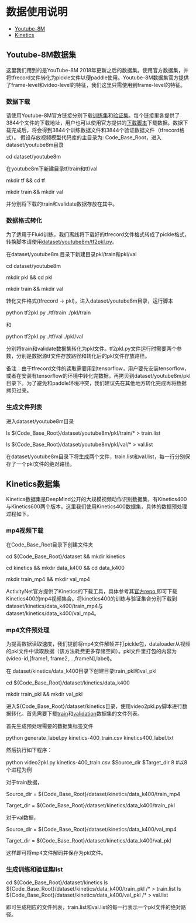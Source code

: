 # 数据使用说明

- [Youtube-8M](#Youtube-8M数据集)
- [Kinetics](#Kinetics数据集)

## Youtube-8M数据集
这里我们用到的是YouTube-8M 2018年更新之后的数据集。使用官方数据集，并将tfrecord文件转化为pickle文件以便paddle使用。Youtube-8M数据集官方提供了frame-level和video-level的特征，我们这里只需使用到frame-level的特征。

### 数据下载
请使用Youtube-8M官方链接分别下载[训练集](http://us.data.yt8m.org/2/frame/train/index.html)和[验证集](http://us.data.yt8m.org/2/frame/validate/index.html)。每个链接里各提供了3844个文件的下载地址，用户也可以使用官方提供的[下载脚本](https://research.google.com/youtube8m/download.html)下载数据。数据下载完成后，将会得到3844个训练数据文件和3844个验证数据文件（tfrecord格式）。
假设存放视频模型代码库的主目录为: Code\_Base\_Root，进入dataset/youtube8m目录

  cd dataset/youtube8m

在youtube8m下新建目录tf/train和tf/val

  mkdir tf && cd tf

  mkdir train && mkdir val

并分别将下载的train和validate数据存放在其中。

### 数据格式转化

为了适用于Fluid训练，我们离线将下载好的tfrecord文件格式转成了pickle格式，转换脚本请使用[dataset/youtube8m/tf2pkl.py](./youtube8m/tf2pkl.py)。

在dataset/youtube8m 目录下新建目录pkl/train和pkl/val

  cd dataset/youtube8m

  mkdir pkl && cd pkl

  mkdir train && mkdir val


转化文件格式(tfrecord -> pkl)，进入dataset/youtube8m目录，运行脚本

  python tf2pkl.py ./tf/train ./pkl/train

和

  python tf2pkl.py ./tf/val ./pkl/val

分别将train和validate数据集转化为pkl文件。tf2pkl.py文件运行时需要两个参数，分别是数据源tf文件存放路径和转化后的pkl文件存放路径。

备注：由于tfrecord文件的读取需要用到tensorflow，用户要先安装tensorflow，或者在安装有tensorflow的环境中转化完数据，再拷贝到dataset/youtube8m/pkl目录下。为了避免和paddle环境冲突，我们建议先在其他地方转化完成再将数据拷贝过来。

### 生成文件列表

进入dataset/youtube8m目录

  ls ${Code\_Base\_Root}/dataset/youtube8m/pkl/train/* > train.list

  ls ${Code\_Base\_Root}/dataset/youtube8m/pkl/val/* > val.list

在dataset/youtube8m目录下将生成两个文件，train.list和val.list，每一行分别保存了一个pkl文件的绝对路径。

## Kinetics数据集

Kinetics数据集是DeepMind公开的大规模视频动作识别数据集，有Kinetics400与Kinetics600两个版本。这里我们使用Kinetics400数据集，具体的数据预处理过程如下。

### mp4视频下载
在Code\_Base\_Root目录下创建文件夹

  cd ${Code\_Base\_Root}/dataset && mkdir kinetics

  cd kinetics && mkdir data\_k400 && cd data\_k400

  mkdir train\_mp4 && mkdir val\_mp4

ActivityNet官方提供了Kinetics的下载工具，具体参考其[官方repo ](https://github.com/activitynet/ActivityNet/tree/master/Crawler/Kinetics)即可下载Kinetics400的mp4视频集合。将kinetics400的训练与验证集合分别下载到dataset/kinetics/data\_k400/train\_mp4与dataset/kinetics/data\_k400/val\_mp4。

### mp4文件预处理

为提高数据读取速度，我们提前将mp4文件解帧并打pickle包，dataloader从视频的pkl文件中读取数据（该方法耗费更多存储空间）。pkl文件里打包的内容为(video-id,[frame1, frame2,...,frameN],label)。

在 dataset/kinetics/data\_k400目录下创建目录train\_pkl和val\_pkl

  cd ${Code\_Base\_Root}/dataset/kinetics/data\_k400

  mkdir train\_pkl && mkdir val\_pkl

进入${Code\_Base\_Root}/dataset/kinetics目录，使用video2pkl.py脚本进行数据转化。首先需要下载[train](https://github.com/activitynet/ActivityNet/tree/master/Crawler/Kinetics/data/kinetics-400_train.csv)和[validation](https://github.com/activitynet/ActivityNet/tree/master/Crawler/Kinetics/data/kinetics-400_val.csv)数据集的文件列表。

首先生成预处理需要的数据集标签文件

  python generate\_label.py kinetics-400\_train.csv kinetics400\_label.txt

然后执行如下程序：

  python video2pkl.py kinetics-400\_train.csv $Source\_dir $Target\_dir  8 #以8个进程为例

对于train数据，

  Source\_dir = ${Code\_Base\_Root}/dataset/kinetics/data\_k400/train\_mp4

  Target\_dir = ${Code\_Base\_Root}/dataset/kinetics/data\_k400/train\_pkl

对于val数据，

  Source\_dir = ${Code\_Base\_Root}/dataset/kinetics/data\_k400/val\_mp4

  Target\_dir = ${Code\_Base\_Root}/dataset/kinetics/data\_k400/val\_pkl

这样即可将mp4文件解码并保存为pkl文件。

### 生成训练和验证集list

  cd ${Code\_Base\_Root}/dataset/kinetics
  ls ${Code\_Base\_Root}/dataset/kinetics/data\_k400/train\_pkl /* > train.list
  ls ${Code\_Base\_Root}/dataset/kinetics/data\_k400/val\_pkl /* > val.list

即可生成相应的文件列表，train.list和val.list的每一行表示一个pkl文件的绝对路径。

